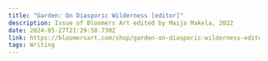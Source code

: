 ```yaml
---
title: "Garden: On Diasporic Wilderness [editor]"
description: Issue of Bloomers Art edited by Maija Makela, 2022
date: 2024-05-27T21:29:58.730Z
link: https://bloomersart.com/shop/garden-on-diasporic-wilderness-edited-by-maija-sofia/
tags: Writing
---
```

